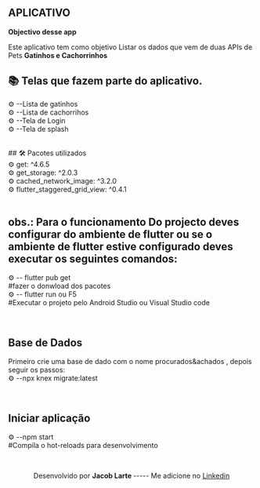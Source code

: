 ## APLICATIVO




<b>Objectivo desse app </b>   

<p> Este aplicativo  tem como objetivo Listar os dados que vem de duas APIs de Pets <b> Gatinhos e Cachorrinhos </b>  </p>

## 📚 Telas que fazem parte do aplicativo.

 ⚙ --Lista de gatinhos <br>
 ⚙ --Lista de cachorrihos <br>
 ⚙ --Tela de Login <br>
 ⚙ --Tela de splash <br>


<br>
## 🛠 Pacotes utilizados <br>  
⚙ get: ^4.6.5 <br>  
⚙ get_storage: ^2.0.3 <br>
⚙ cached_network_image: ^3.2.0 <br>
⚙ flutter_staggered_grid_view: ^0.4.1 <br>

<br>

 ## obs.: Para o funcionamento Do projecto deves configurar do ambiente de flutter ou se  o ambiente de flutter  estive configurado deves executar os seguintes comandos:

 ⚙ -- flutter pub get <br>
 #fazer o donwload dos pacotes <br>
 ⚙ -- flutter run ou F5 <br>
 #Executar o projeto pelo Android Studio ou Visual Studio code <br>


<br>

 ## Base de Dados
 Primeiro crie uma base de dado com o nome procurados&achados , depois seguir os passos: <br>
⚙ --npx knex migrate:latest<br>

<br>

## Iniciar aplicação

⚙ --npm start <br>
 #Compila o hot-reloads para desenvolvimento
 
 
 <br>
 
  <p align=center > Desenvolvido por  <b> Jacob Larte </b>  ----- Me adicione no <a href="https://www.linkedin.com/in/jacob-lartes/">Linkedin</a> </p>
 


 
